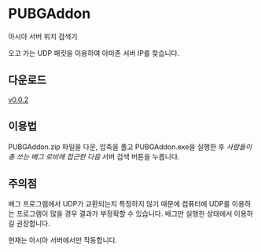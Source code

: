 # PUBGAddon

아시아 서버 위치 검색기

오고 가는 UDP 패킷을 이용하여 아마존 서버 IP를 찾습니다.

## 다운로드

[v0.0.2](https://github.com/handrake/PUBGAddon/releases/download/v0.0.2/PUBGAddon-0.0.2.zip)

## 이용법

PUBGAddon.zip 파일을 다운, 압축을 풀고 PUBGAddon.exe을 실행한 후 *사람들이 총 쏘는 배그 로비에 접근한 다음* 서버 검색 버튼을 누릅니다.

## 주의점

배그 프로그램에서 UDP가 교환되는지 특정하지 않기 때문에 컴퓨터에 UDP를 이용하는 프로그램이 많을 경우 결과가 부정확할 수 있습니다. 배그만 실행한 상태에서 이용하길 권장합니다.

현재는 아시아 서버에서만 작동합니다.
